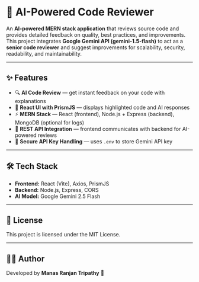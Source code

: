 # 🤖 AI-Powered Code Reviewer

An **AI-powered MERN stack application** that reviews source code and provides detailed feedback on quality, best practices, and improvements.  
This project integrates **Google Gemini API (gemini-1.5-flash)** to act as a **senior code reviewer** and suggest improvements for scalability, security, readability, and maintainability.

---

## ✨ Features
- 🔍 **AI Code Review** — get instant feedback on your code with explanations  
- 🎨 **React UI with PrismJS** — displays highlighted code and AI responses  
- ⚡ **MERN Stack** — React (frontend), Node.js + Express (backend), MongoDB (optional for logs)  
- 🤝 **REST API Integration** — frontend communicates with backend for AI-powered reviews  
- 🔑 **Secure API Key Handling** — uses `.env` to store Gemini API key  

---

## 🛠️ Tech Stack
- **Frontend:** React (Vite), Axios, PrismJS  
- **Backend:** Node.js, Express, CORS  
- **AI Model:** Google Gemini 2.5 Flash  

---

## 📜 License

This project is licensed under the MIT License.

---

## 👨‍💻 Author

Developed by **Manas Ranjan Tripathy** 🚀

```
